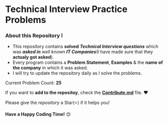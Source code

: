 # Technical Interview Practice Problems

### About this Repository :grey_exclamation:
- This repository contains **solved** _**Technical Interview questions**_ which was _**asked in** well known **IT Companies**_(I have made sure that they **actualy got asked**).
- Every program contains a **Problem Statement**, **Examples** & the **name of the company** in which it was asked.
- I will try to update the repository daily as I solve the problems.

Current Problem Count: **25**

If you want to **add to the repositoy**, check the **[Contribute.md](https://github.com/Jay206-Programmer/Technical_Interview_Practice_Problems/blob/main/Contribution.md)** file. :heart:

Please give the _repository_ a Star(:star:) if it helps you!

**Have a Happy Coding Time!** :blush:

